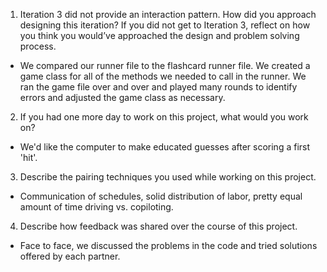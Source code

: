 1. Iteration 3 did not provide an interaction pattern. How did you approach designing this iteration? If you did not get to Iteration 3, reflect on how you think you would’ve approached the design and problem solving process.
- We compared our runner file to the flashcard runner file. We created a game class for all of the methods we needed to call in the runner. We ran the game file over and over and played many rounds to identify errors and adjusted the game class as necessary.   
2. If you had one more day to work on this project, what would you work on?
- We'd like the computer to make educated guesses after scoring a first 'hit'.
3. Describe the pairing techniques you used while working on this project.
- Communication of schedules, solid distribution of labor, pretty equal amount of time driving vs. copiloting.
4. Describe how feedback was shared over the course of this project.
- Face to face, we discussed the problems in the code and tried solutions offered by each partner.
